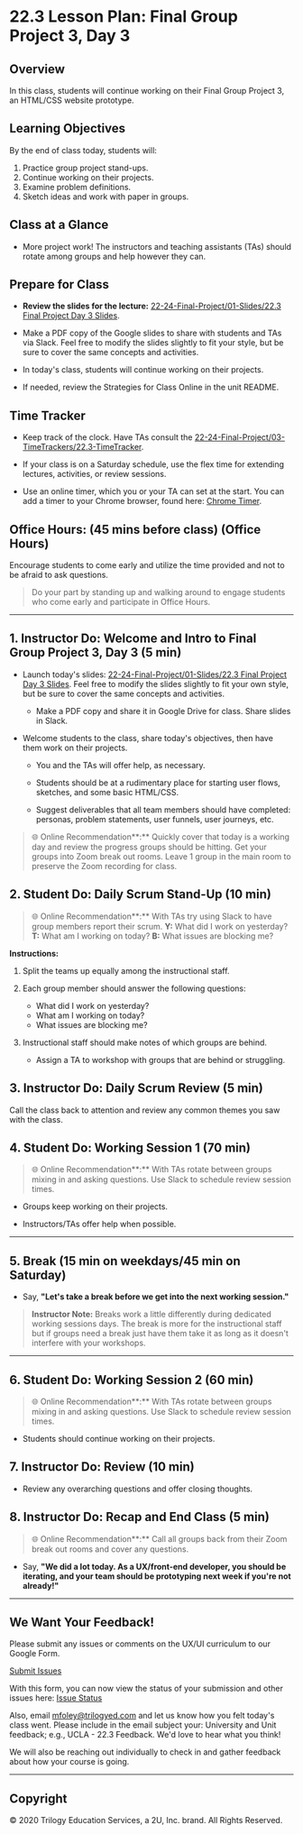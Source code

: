 # 22.3 Lesson Plan: Final Group Project 3, Day 3

## Overview

In this class, students will continue working on their Final Group Project 3, an HTML/CSS website prototype.

## Learning Objectives

By the end of class today, students will:

1. Practice group project stand-ups.
2. Continue working on their projects.
3. Examine problem definitions.
4. Sketch ideas and work with paper in groups.

## Class at a Glance

- More project work! The instructors and teaching assistants (TAs) should rotate among groups and help however they can.

## Prepare for Class

- **Review the slides for the lecture:** [22-24-Final-Project/01-Slides/22.3 Final Project Day 3 Slides](https://drive.google.com/open?id=1WQoHOvXaQPkZJC-NZ-n47lN9ThdloboZVd0YB7vGkiE).

- Make a PDF copy of the Google slides to share with students and TAs via Slack. Feel free to modify the slides slightly to fit your style, but be sure to cover the same concepts and activities.

- In today's class, students will continue working on their projects.

- If needed, review the Strategies for Class Online in the unit README.

## Time Tracker

- Keep track of the clock. Have TAs consult the [22-24-Final-Project/03-TimeTrackers/22.3-TimeTracker](https://docs.google.com/spreadsheets/d/1we8Qe_ftnBusOaqiy8I9BXX1asIpRzAyjjBnc-prLKU/edit?usp=sharing).

- If your class is on a Saturday schedule, use the flex time for extending lectures, activities, or review sessions. 

- Use an online timer, which you or your TA can set at the start. You can add a timer to your Chrome browser, found here: [Chrome Timer](https://chrome.google.com/webstore/detail/timer/hepmlgghomccjinhcnkkikjpgkjibglj?hl=en).

## Office Hours: (45 mins before class) (Office Hours)

Encourage students to come early and utilize the time provided and not to be afraid to ask questions.

> Do your part by standing up and walking around to engage students who come early and participate in Office Hours.

---

## 1. Instructor Do: Welcome and Intro to Final Group Project 3, Day 3 (5 min)

- Launch today's slides: [22-24-Final-Project/01-Slides/22.3 Final Project Day 3 Slides](https://drive.google.com/open?id=1WQoHOvXaQPkZJC-NZ-n47lN9ThdloboZVd0YB7vGkiE). Feel free to modify the slides slightly to fit your own style, but be sure to cover the same concepts and activities.

  - Make a PDF copy and share it in Google Drive for class. Share slides in Slack.

- Welcome students to the class, share today's objectives, then have them work on their projects.

  - You and the TAs will offer help, as necessary.

  - Students should be at a rudimentary place for starting user flows, sketches, and some basic HTML/CSS.

  - Suggest deliverables that all team members should have completed: personas, problem statements, user funnels, user journeys, etc.

> :globe_with_meridians: Online Recommendation**:** Quickly cover that today is a working day and review the progress groups should be hitting. Get your groups into Zoom break out rooms. Leave 1 group in the main room to preserve the Zoom recording for class.

## 2. Student Do: Daily Scrum Stand-Up (10 min)

> :globe_with_meridians: Online Recommendation**:** With TAs try using Slack to have group members report their scrum. **Y:** What did I work on yesterday? **T:** What am I working on today? **B:** What issues are blocking me?

**Instructions:**

1. Split the teams up equally among the instructional staff.

2. Each group member should answer the following questions:

   - What did I work on yesterday?
   - What am I working on today?
   - What issues are blocking me?

3. Instructional staff should make notes of which groups are behind.

   - Assign a TA to workshop with groups that are behind or struggling.

## 3. Instructor Do: Daily Scrum Review (5 min)

Call the class back to attention and review any common themes you saw with the class.

## 4. Student Do: Working Session 1 (70 min)

> :globe_with_meridians: Online Recommendation**:** With TAs rotate between groups mixing in and asking questions. Use Slack to schedule review session times.

- Groups keep working on their projects.

- Instructors/TAs offer help when possible.

---

## 5. Break (15 min on weekdays/45 min on Saturday)

- Say, **"Let's take a break before we get into the next working session."**

> **Instructor Note:** Breaks work a little differently during dedicated working sessions days. The break is more for the instructional staff but if groups need a break just have them take it as long as it doesn't interfere with your workshops.

---

## 6. Student Do: Working Session 2 (60 min)

>  :globe_with_meridians: Online Recommendation**:** With TAs rotate between groups mixing in and asking questions. Use Slack to schedule review session times.

- Students should continue working on their projects.

## 7. Instructor Do: Review (10 min)

- Review any overarching questions and offer closing thoughts.

## 8. Instructor Do: Recap and End Class (5 min)

> :globe_with_meridians: Online Recommendation**:** Call all groups back from their Zoom break out rooms and cover any questions.

- Say, **"We did a lot today. As a UX/front-end developer, you should be iterating, and your team should be prototyping next week if you're not already!"**

---

## We Want Your Feedback!

Please submit any issues or comments on the UX/UI curriculum to our Google Form.

[Submit Issues](https://docs.google.com/forms/d/e/1FAIpQLScTc104D7Fd-2fDk3E4IIwxuOe-BNhPhWffIE9VBt7_e-t3DA/viewform)

With this form, you can now view the status of your submission and other issues here:
[Issue Status](https://docs.google.com/spreadsheets/d/1UyRh0f6fwtMD5SfExvk3BZxIIioicTNhXWixjmnes1c/edit?usp=sharing)

Also, email mfoley@trilogyed.com and let us know how you felt today's class went.
Please include in the email subject your: University and Unit feedback; e.g., UCLA - 22.3 Feedback. We'd love to hear what you think!

We will also be reaching out individually to check in and gather feedback about how your course is going.

---

## Copyright

© 2020 Trilogy Education Services, a 2U, Inc. brand. All Rights Reserved.
